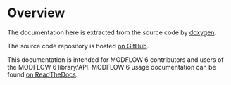 # Overview

The documentation here is extracted from the source code by [doxygen](https://www.doxygen.nl/index.html).

The source code repository is hosted [on GitHub](https://github.com/MODFLOW-USGS/modflow6).

This documentation is intended for MODFLOW 6 contributors and users of the MODFLOW 6 library/API. MODFLOW 6 usage documentation can be found [on ReadTheDocs](https://modflow6.readthedocs.io/en/latest/).
